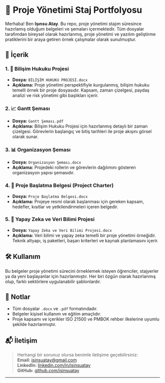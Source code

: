 # 📁 Proje Yönetimi Staj Portfolyosu

Merhaba! Ben **Işınsu Atay**. Bu repo, proje yönetimi stajım süresince hazırlamış olduğum belgeleri ve şemaları içermektedir. Tüm dosyalar tarafımdan bireysel olarak hazırlanmış, proje yönetimi ve yazılım geliştirme pratiklerini bir araya getiren örnek çalışmalar olarak sunulmuştur.

## 📂 İçerik

### 1. **📄 Bilişim Hukuku Projesi**
- **Dosya:** `BİLİŞİM HUKUKU PROJESİ.docx`
- **Açıklama:** Proje yönetimi perspektifiyle kurgulanmış, bilişim hukuku temelli örnek bir proje dosyasıdır. Kapsam, zaman çizelgesi, paydaş analizi ve risk yönetimi gibi başlıkları içerir.

### 2. **📈 Gantt Şeması**
- **Dosya:** `Gantt Şeması.pdf`
- **Açıklama:** Bilişim Hukuku Projesi için hazırlanmış detaylı bir zaman çizelgesi. Görevlerin başlangıç ve bitiş tarihleri ile proje akışını görsel olarak sunar.

### 3. **📊 Organizasyon Şeması**
- **Dosya:** `Organizasyon Şeması.docx`
- **Açıklama:** Projedeki rollerin ve görevlerin dağılımını gösteren organizasyon yapısı şemasıdır.

### 4. **📘 Proje Başlatma Belgesi (Project Charter)**
- **Dosya:** `Proje Başlatma Belgesi.docx`
- **Açıklama:** Projeye resmi olarak başlanması için gereken kapsam, hedefler, kısıtlar ve yetkilendirmeleri içeren belgedir.

### 5. **🤖 Yapay Zeka ve Veri Bilimi Projesi**
- **Dosya:** `Yapay Zeka ve Veri Bilimi Projesi.docx`
- **Açıklama:** Veri bilimi ve yapay zeka temelli bir proje yönetimi örneğidir. Teknik altyapı, iş paketleri, başarı kriterleri ve kaynak planlamasını içerir.

## 🛠️ Kullanım

Bu belgeler proje yönetimi sürecini örneklemek isteyen öğrenciler, stajyerler ya da yeni başlayanlar için hazırlanmıştır. Her biri özgün olarak hazırlanmış olup, farklı sektörlere uygulanabilir şablonlardır.

## 📌 Notlar

- Tüm dosyalar `.docx` ve `.pdf` formatındadır.
- Belgeler kişisel kullanım ve eğitim amaçlıdır.
- Proje kapsamı ve içerikler ISO 21500 ve PMBOK rehber ilkelerine uyumlu şekilde hazırlanmıştır.

## 📬 İletişim

> Herhangi bir sorunuz olursa benimle iletişime geçebilirsiniz:  
> **Email:** isinsuatay@gmail.com  
> **LinkedIn:** [linkedin.com/in/isinsuatay](https://linkedin.com/in/isinsuatay)  
> **GitHub:** [github.com/isinsuatay](https://github.com/isinsuatay)

---
